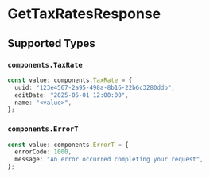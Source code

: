 # GetTaxRatesResponse


## Supported Types

### `components.TaxRate`

```typescript
const value: components.TaxRate = {
  uuid: "123e4567-2a95-498a-8b16-22b6c3280ddb",
  editDate: "2025-05-01 12:00:00",
  name: "<value>",
};
```

### `components.ErrorT`

```typescript
const value: components.ErrorT = {
  errorCode: 1000,
  message: "An error occurred completing your request",
};
```

